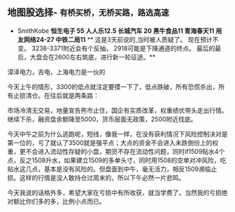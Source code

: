 ## 地图股选择- `有桥买桥，无桥买路，路选高速`


* SmithKobe   **恒生电子 55 人人乐12.5 长城汽车 20 黑牛食品11 青海春天11 用友网络24-27 中铁二局11**
	      ** 这是3天前说的,当时被人质疑了。 现在预计不变。 3238-3371附近会有个反抽， 2918可能是下降通道的终点。 最后的最后，大盘会在2600左右筑底，进行新一轮征途。**

漳泽电力，吉电，上海电力是一伙的

今天上午的情形，3300的低点就注定要摸一下了，低点跌破，所有恐慌杀出，所有止损清仓。在往后就是两条路：

市场冷清无交易，地量宣告熊市止住，国企有实质改革，权重绩优带头走出行情。
继续下杀，融资盘余额降至5000，货币层面无政策，2500附近找底。

今天中午之前为什么逃跑呢，短线，像我一样，在没有获利情况下风险控制决对是第一位的，亏了就认了3500就是强平点；大点的资金不会进入未跌倒份上的权重，更不会进入流动性存疑的小盘，期货不存在流动性问题，同时if1509贴水4个点，反之1508升水，如果建立1509的多单头寸，同时用1508的空单对冲风险，吃贴水这几点，基本是没有风险的。但盘面到中午，毫无活力，相反1509濒临止损。这样的行情是没人敢持仓过周末的，所以下午必然一片悲鸣。

今天我说的话格外多，希望大家在亏损中有所收获，就当学费了。当然我的亏损绝对额比你们多的多，比例小点而已。
